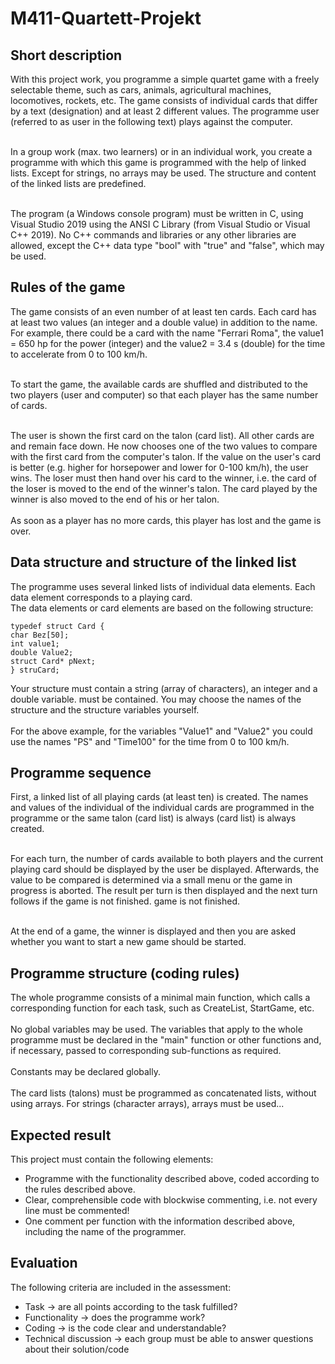 # M411-Quartett-Projekt

## Short description
With this project work, you programme a simple quartet game with a freely selectable theme, such as cars, animals, agricultural machines, locomotives, rockets, etc. 
The game consists of individual cards that differ by a text (designation) and at least 2 different values. 
The programme user (referred to as user in the following text) plays against the computer. <br> <br>

In a group work (max. two learners) or in an individual work, you create a programme with which this game is programmed with the help of linked lists. 
Except for strings, no arrays may be used. The structure and content of the linked lists are predefined. <br><br>

The program (a Windows console program) must be written in C, using Visual Studio 2019 using the ANSI C Library (from Visual Studio or Visual C++ 2019). 
No C++ commands and libraries or any other libraries are allowed, except the C++ data type "bool" with "true" and "false", which may be used.


## Rules of the game
The game consists of an even number of at least ten cards. Each card has at least two values (an integer and a double value) in addition to the name. 
For example, there could be a card with the name "Ferrari Roma", the value1 = 650 hp for the power (integer) and the value2 = 3.4 s (double) for the time to accelerate from 0 to 100 km/h. <br><br>

To start the game, the available cards are shuffled and distributed to the two players (user and computer) so that each player has the same number of cards. <br><br>

The user is shown the first card on the talon (card list). All other cards are and remain face down. He now chooses one of the two values to compare with the first card from the computer's talon. 
If the value on the user's card is better (e.g. higher for horsepower and lower for 0-100 km/h), the user wins. 
The loser must then hand over his card to the winner, i.e. the card of the loser is moved to the end of the winner's talon. 
The card played by the winner is also moved to the end of his or her talon. <br><br>
As soon as a player has no more cards, this player has lost and the game is over.


## Data structure and structure of the linked list
The programme uses several linked lists of individual data elements. Each data element corresponds to a playing card. <br>
The data elements or card elements are based on the following structure:
```
typedef struct Card {
char Bez[50];
int value1;
double Value2;
struct Card* pNext;
} struCard;
```
Your structure must contain a string (array of characters), an integer and a double variable. 
must be contained. You may choose the names of the structure and the structure variables yourself. <br><br>
For the above example, for the variables "Value1" and "Value2" you could use the names "PS" and "Time100" for the time from 0 to 100 km/h.

## Programme sequence
First, a linked list of all playing cards (at least ten) is created.
The names and values of the individual of the individual cards are programmed in the programme or the same talon (card list) is always (card list) is always created. <br><br> 

For each turn, the number of cards available to both players and the current playing card should be displayed by the user be displayed. 
Afterwards, the value to be compared is determined via a small menu or the game in progress is aborted. 
The result per turn is then displayed and the next turn follows if the game is not finished. game is not finished. <br><br>

At the end of a game, the winner is displayed and then you are asked whether you want to start a new game should be started.

## Programme structure (coding rules)
The whole programme consists of a minimal main function, which calls a corresponding function for each task, such as CreateList, StartGame, etc. <br><br>
No global variables may be used. The variables that apply to the whole programme must be declared in the "main" function or other functions and, if necessary, passed to corresponding sub-functions as required. <br><br>
Constants may be declared globally. <br><br>
The card lists (talons) must be programmed as concatenated lists, without using arrays. For strings (character arrays), arrays must be used...

## Expected result
This project must contain the following elements:
- Programme with the functionality described above, coded according to the rules described above.
- Clear, comprehensible code with blockwise commenting, i.e. not every line must be commented!
- One comment per function with the information described above, including the name of the programmer.

## Evaluation
The following criteria are included in the assessment:
- Task → are all points according to the task fulfilled?
- Functionality → does the programme work?
- Coding → is the code clear and understandable?
- Technical discussion → each group must be able to answer questions about their solution/code
